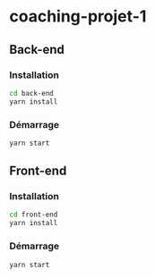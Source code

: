 # coaching-projet-1

## Back-end

### Installation

```bash
cd back-end
yarn install
```

### Démarrage

```bash
yarn start
```

## Front-end

### Installation

```bash
cd front-end
yarn install
```

### Démarrage

```bash
yarn start
```


